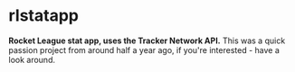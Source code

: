 # rlstatapp
**Rocket League stat app, uses the Tracker Network API.**
This was a quick passion project from around half a year ago, if you're interested - have a look around.
